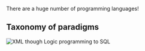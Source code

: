 There are a huge number of programming languages!
## Taxonomy of paradigms
![XML though Logic programming to SQL](https://dev-to-uploads.s3.amazonaws.com/uploads/articles/qo0cn6cme96kmgyn7q5p.png)